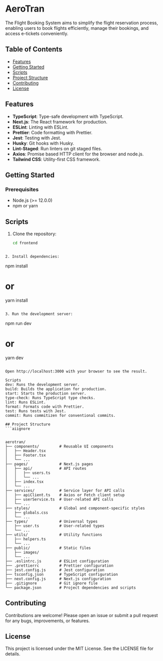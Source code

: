 # AeroTran

The Flight Booking System aims to simplify the flight reservation process, enabling users to book flights efficiently, manage their bookings, and access e-tickets conveniently.

## Table of Contents

- [Features](#features)
- [Getting Started](#getting-started)
- [Scripts](#scripts)
- [Project Structure](#project-structure)
- [Contributing](#contributing)
- [License](#license)

## Features

- **TypeScript**: Type-safe development with TypeScript.
- **Next.js**: The React framework for production.
- **ESLint**: Linting with ESLint.
- **Prettier**: Code formatting with Prettier.
- **Jest**: Testing with Jest.
- **Husky**: Git hooks with Husky.
- **Lint-Staged**: Run linters on git staged files.
- **Axios**: Promise based HTTP client for the browser and node.js.
- **Tailwind CSS**: Utility-first CSS framework.

## Getting Started

### Prerequisites

- Node.js (>= 12.0.0)
- npm or yarn

## Scripts

1. Clone the repository:


   ``` bash
   cd frontend
  ```

2. Install dependencies:

  ```
  npm install
  # or
  yarn install
  ```

3. Run the development server:

  ```
  npm run dev
  # or
  yarn dev
  ```

  Open http://localhost:3000 with your browser to see the result.

  Scripts
  dev: Runs the development server.
  build: Builds the application for production.
  start: Starts the production server.
  type-check: Runs TypeScript type checks.
  lint: Runs ESLint.
  format: Formats code with Prettier.
  test: Runs tests with Jest.
  commit: Runs commitizen for conventional commits.

## Project Structure
```aiignore


aerotran/
├── components/         # Reusable UI components
│   ├── Header.tsx
│   ├── Footer.tsx
│   └── ...
├── pages/              # Next.js pages
│   ├── api/            # API routes
│   │   ├── users.ts
│   │   └── ...
│   ├── index.tsx
│   └── ...
├── services/           # Service layer for API calls
│   ├── apiClient.ts    # Axios or Fetch client setup
│   ├── userService.ts  # User-related API calls
│   └── ...
├── styles/             # Global and component-specific styles
│   ├── globals.css
│   └── ...
├── types/              # Universal types
│   ├── user.ts         # User-related types
│   └── ...
├── utils/              # Utility functions
│   ├── helpers.ts
│   └── ...
├── public/             # Static files
│   ├── images/
│   └── ...
├── .eslintrc.js        # ESLint configuration
├── .prettierrc         # Prettier configuration
├── jest.config.js      # Jest configuration
├── tsconfig.json       # TypeScript configuration
├── next.config.js      # Next.js configuration
├── .gitignore          # Git ignore file
└── package.json        # Project dependencies and scripts
```

## Contributing
Contributions are welcome! Please open an issue or submit a pull request for any bugs, improvements, or features.

## License
This project is licensed under the MIT License. See the LICENSE file for details.